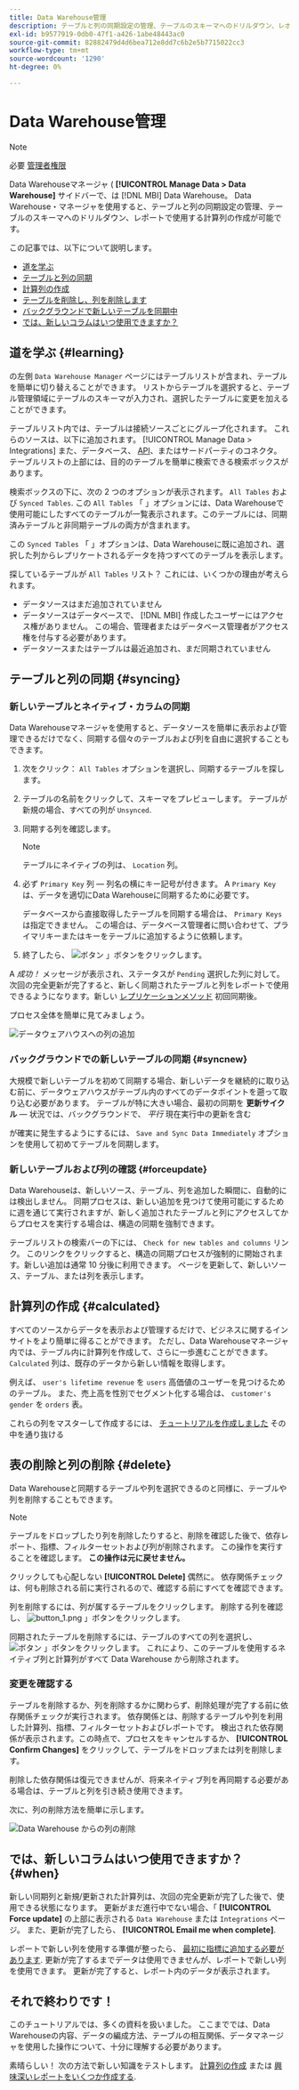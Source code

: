 ```yaml
---
title: Data Warehouse管理
description: テーブルと列の同期設定の管理、テーブルのスキーマへのドリルダウン、レポートで使用する計算列の作成方法を説明します。
exl-id: b9577919-0db0-47f1-a426-1abe48443ac0
source-git-commit: 82882479d4d6bea712e8dd7c6b2e5b7715022cc3
workflow-type: tm+mt
source-wordcount: '1290'
ht-degree: 0%

---
```


# Data Warehouse管理

>[!NOTE]
>
>必要 [管理者権限](../../administrator/user-management/user-management.md)

Data Warehouseマネージャ ( **[!UICONTROL Manage Data > Data Warehouse]** サイドバーで、は [!DNL MBI] Data Warehouse。 Data Warehouse・マネージャを使用すると、テーブルと列の同期設定の管理、テーブルのスキーマへのドリルダウン、レポートで使用する計算列の作成が可能です。

この記事では、以下について説明します。

* [道を学ぶ](#learning)
* [テーブルと列の同期](#syncing)
* [計算列の作成](#calculated)
* [テーブルを削除し、列を削除します](#delete)
* [バックグラウンドで新しいテーブルを同期中](#syncnew)
* [では、新しいコラムはいつ使用できますか？](#when)

## 道を学ぶ {#learning}

の左側 `Data Warehouse Manager` ページにはテーブルリストが含まれ、テーブルを簡単に切り替えることができます。 リストからテーブルを選択すると、テーブル管理領域にテーブルのスキーマが入力され、選択したテーブルに変更を加えることができます。

テーブルリスト内では、テーブルは接続ソースごとにグループ化されます。 これらのソースは、以下に追加されます。 [!UICONTROL Manage Data > Integrations] また、データベース、 [API](https://developer.adobe.com/commerce/services/reporting/)、またはサードパーティのコネクタ。 テーブルリストの上部には、目的のテーブルを簡単に検索できる検索ボックスがあります。

検索ボックスの下に、次の 2 つのオプションが表示されます。 `All Tables` および `Synced Tables`. この `All Tables` 「 」オプションには、Data Warehouseで使用可能にしたすべてのテーブルが一覧表示されます。このテーブルには、同期済みテーブルと非同期テーブルの両方が含まれます。

この `Synced Tables` 「 」オプションは、Data Warehouseに既に追加され、選択した列からレプリケートされるデータを持つすべてのテーブルを表示します。

探しているテーブルが `All Tables` リスト？ これには、いくつかの理由が考えられます。

* データソースはまだ追加されていません
* データソースはデータベースで、 [!DNL MBI] 作成したユーザーにはアクセス権がありません。 この場合、管理者またはデータベース管理者がアクセス権を付与する必要があります。
* データソースまたはテーブルは最近追加され、まだ同期されていません

## テーブルと列の同期 {#syncing}

### 新しいテーブルとネイティブ・カラムの同期

Data Warehouseマネージャを使用すると、データソースを簡単に表示および管理できるだけでなく、同期する個々のテーブルおよび列を自由に選択することもできます。

1. 次をクリック： `All Tables` オプションを選択し、同期するテーブルを探します。
1. テーブルの名前をクリックして、スキーマをプレビューします。 テーブルが新規の場合、すべての列が `Unsynced`.
1. 同期する列を確認します。

   >[!NOTE]
   >
   >テーブルにネイティブの列は、 `Location` 列。

1. 必ず `Primary Key` 列 — 列名の横にキー記号が付きます。 A `Primary Key` は、データを適切にData Warehouseに同期するために必要です。

   データベースから直接取得したテーブルを同期する場合は、 `Primary Keys` は指定できません。 この場合は、データベース管理者に問い合わせて、プライマリキーまたはキーをテーブルに追加するように依頼します。
1. 終了したら、 ![ボタン](../../assets/button.png) 」ボタンをクリックします。

A *成功！* メッセージが表示され、ステータスが `Pending` 選択した列に対して。 次回の完全更新が完了すると、新しく同期されたテーブルと列をレポートで使用できるようになります。新しい [レプリケーションメソッド](./cfg-replication-methods.md) 初回同期後。

プロセス全体を簡単に見てみましょう。

![データウェアハウスへの列の追加](../../assets/DW_sync.gif)

### バックグラウンドでの新しいテーブルの同期 {#syncnew}

大規模で新しいテーブルを初めて同期する場合、新しいデータを継続的に取り込む前に、データウェアハウスがテーブル内のすべてのデータポイントを遡って取り込む必要があります。 テーブルが特に大きい場合、最初の同期を **更新サイクル**  — 状況では、バックグラウンドで、 *平行* 現在実行中の更新を含む

が確実に発生するようにするには、 `Save and Sync Data Immediately` オプションを使用して初めてテーブルを同期します。

### 新しいテーブルおよび列の確認 {#forceupdate}

Data Warehouseは、新しいソース、テーブル、列を追加した瞬間に、自動的には検出しません。 同期プロセスは、新しい追加を見つけて使用可能にするために週を通じて実行されますが、新しく追加されたテーブルと列にアクセスしてからプロセスを実行する場合は、構造の同期を強制できます。

テーブルリストの検索バーの下には、 `Check for new tables and columns` リンク。 このリンクをクリックすると、構造の同期プロセスが強制的に開始されます。新しい追加は通常 10 分後に利用できます。 ページを更新して、新しいソース、テーブル、または列を表示します。

## 計算列の作成 {#calculated}

すべてのソースからデータを表示および管理するだけで、ビジネスに関するインサイトをより簡単に得ることができます。 ただし、Data Warehouseマネージャ内では、テーブル内に計算列を作成して、さらに一歩進むことができます。 `Calculated` 列は、既存のデータから新しい情報を取得します。

例えば、 `user's lifetime revenue` を `users` 高価値のユーザーを見つけるためのテーブル。 また、売上高を性別でセグメント化する場合は、 `customer's gender` を `orders` 表。

これらの列をマスターして作成するには、 [チュートリアルを作成しました](../../data-analyst/data-warehouse-mgr/creating-calculated-columns.md) その中を通り抜ける

## 表の削除と列の削除 {#delete}

Data Warehouseと同期するテーブルや列を選択できるのと同様に、テーブルや列を削除することもできます。

>[!NOTE]
>
>テーブルをドロップしたり列を削除したりすると、削除を確認した後で、依存レポート、指標、フィルターセットおよび列が削除されます。 この操作を実行することを確認します。 **この操作は元に戻せません。**

クリックしても心配しない **[!UICONTROL Delete]** 偶然に。 依存関係チェックは、何も削除される前に実行されるので、確認する前にすべてを確認できます。

列を削除するには、列が属するテーブルをクリックします。 削除する列を確認し、 ![button\_1.png](../../assets/button_1.png) 」ボタンをクリックします。

同期されたテーブルを削除するには、テーブルのすべての列を選択し、 ![ボタン](../../assets/button_1.png) 」ボタンをクリックします。 これにより、このテーブルを使用するネイティブ列と計算列がすべて Data Warehouse から削除されます。

### 変更を確認する

テーブルを削除するか、列を削除するかに関わらず、削除処理が完了する前に依存関係チェックが実行されます。 依存関係とは、削除するテーブルや列を利用した計算列、指標、フィルターセットおよびレポートです。 検出された依存関係が表示されます。この時点で、プロセスをキャンセルするか、 **[!UICONTROL Confirm Changes]** をクリックして、テーブルをドロップまたは列を削除します。

削除した依存関係は復元できませんが、将来ネイティブ列を再同期する必要がある場合は、テーブルと列を引き続き使用できます。

次に、列の削除方法を簡単に示します。

![Data Warehouse からの列の削除](../../assets/DW_delete.gif)

## では、新しいコラムはいつ使用できますか？ {#when}

新しい同期列と新規/更新された計算列は、次回の完全更新が完了した後で、使用できる状態になります。 更新がまだ進行中でない場合、「 **[!UICONTROL Force update]** の上部に表示される `Data Warehouse` または `Integrations` ページ。 また、更新が完了したら、 **[!UICONTROL Email me when complete]**.

レポートで新しい列を使用する準備が整ったら、 [最初に指標に追加する必要があります](../data-warehouse-mgr/manage-data-dimensions-metrics.md). 更新が完了するまでデータは使用できませんが、レポートで新しい列を使用できます。 更新が完了すると、レポート内のデータが表示されます。

## それで終わりです！

このチュートリアルでは、多くの資料を扱いました。 ここまででは、Data Warehouseの内容、データの編成方法、テーブルの相互関係、データマネージャを使用した操作について、十分に理解する必要があります。

素晴らしい！ 次の方法で新しい知識をテストします。 [計算列の作成](../data-warehouse-mgr/creating-calculated-columns.md) または [興味深いレポートをいくつか作成する](../../tutorials/using-visual-report-builder.md).
